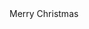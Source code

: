 <!DOCTYPE html>
<html>

<head>
  <title>OSU BYX</title>
</head>

<body>
Merry Christmas



  </body>
</html>
